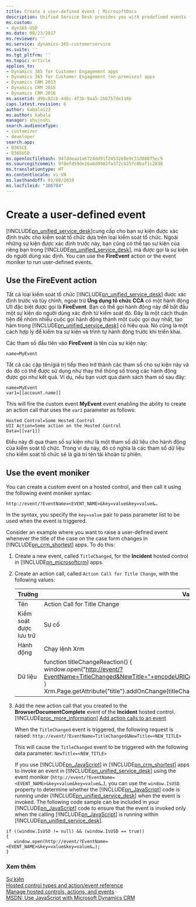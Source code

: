 ```yaml
---
title: Create a user-defined event | MicrosoftDocs
description: Unified Service Desk provides you with predefined events for hosted controls based on the type of the hosted control. Apart from these predefined events, you can also create your own events in Unified Service Desk, which are called user-defined events. You can use the FireEvent action or the event moniker to run user-defined events.
ms.custom:
- dyn365-USD
ms.date: 08/23/2017
ms.reviewer: ''
ms.service: dynamics-365-customerservice
ms.suite: ''
ms.tgt_pltfrm: ''
ms.topic: article
applies_to:
- Dynamics 365 for Customer Engagement apps
- Dynamics 365 for Customer Engagement (on-premises) apps
- Dynamics CRM 2013
- Dynamics CRM 2015
- Dynamics CRM 2016
ms.assetid: d9bc82cb-4d6c-4f3b-9aa5-2bb757de116b
caps.latest.revision: 6
author: kabala123
ms.author: kabala
manager: shujoshi
search.audienceType:
- customizer
- developer
search.app:
- D365CE
- D365USD
ms.openlocfilehash: 947ddeaa1a6724dd91f24532e8e9c31d808f5ec9
ms.sourcegitcommit: 9f0efd59de16a6d9902fa372cb25fc0baf1c2838
ms.translationtype: HT
ms.contentlocale: vi-VN
ms.lasthandoff: 01/08/2019
ms.locfileid: "386784"
---
```

# <a name="create-a-user-defined-event"></a>Create a user-defined event
[!INCLUDE[pn_unified_service_desk](../includes/pn-unified-service-desk.md)]cung cấp cho bạn sự kiện được xác định trước cho kiểm soát tổ chức dựa trên loại kiểm soát tổ chức. Ngoài những sự kiện được xác định trước này, bạn cũng có thể tạo sự kiện của riêng bạn trong [!INCLUDE[pn_unified_service_desk](../includes/pn-unified-service-desk.md)], mà được gọi là sự kiện do người dùng xác định. You can use the **FireEvent** action or the event moniker to run user-defined events.  

<a name="FireEvent"></a>   
## <a name="use-the-fireevent-action"></a>Use the FireEvent action  
 Tất cả loại kiểm soát tổ chức [!INCLUDE[pn_unified_service_desk](../includes/pn-unified-service-desk.md)] được xác định trước và tùy chỉnh, ngoại trừ **Ứng dụng tổ chức CCA** có một hành động UII đặc biệt được gọi là **FireEvent**. Bạn có thể gọi hành động này để bắt đầu một sự kiện do người dùng xác định từ kiểm soát đó. Đây là một cách thuận tiện để nhóm nhiều cuộc gọi hành động thành một cuộc gọi duy nhất, tạo hàm trong [!INCLUDE[pn_unified_service_desk](../includes/pn-unified-service-desk.md)] có hiệu quả. Nó cũng là một cách hợp lý để kiểm tra sự kiện và trình tự hành động trước khi triển khai.  

 Các tham số đầu tiên vào **FireEvent** là tên của sự kiện này:  

```  
name=MyEvent  
```  

 Tất cả các cặp tên/giá trị tiếp theo trở thành các tham số cho sự kiện này và do đó có thể được sử dụng như thay thế thông số trong các hành động được gọi như kết quả. Ví dụ, nếu bạn vượt qua danh sách tham số sau đây:  

```  
name=MyEvent  
var1=[[account.name]]  
```  

 This will fire the custom event **MyEvent** event enabling the ability to create an action call that uses the `var1` parameter as follows:  

```  
Hosted Control=Some Hosted Control  
UII Action=Some action on the Hosted Control  
Data=[[var1]]  
```  

 Điều này đi qua tham số sự kiện như là một tham số dữ liệu cho hành động của kiểm soát tổ chức. Trong ví dụ này, đó có nghĩa là các tham số dữ liệu cho kiểm soát tổ chức sẽ là già trí tên tài khoản từ phiên.  

<a name="EventMoniker"></a>   
## <a name="use-the-event-moniker"></a>Use the event moniker  
 You can create a custom event on a hosted control, and then call it using the following event moniker syntax:  

```  
http://event/?EventName=<EVENT_NAME>&key=value&key=value&…  
```  

 In the syntax, you specify the `key=value` pair to pass parameter list to be used when the event is triggered.  

 Consider an example where you want to raise a user-defined event whenever the title of the case on the case form changes in [!INCLUDE[pn_crm_shortest](../includes/pn-crm-shortest.md)] apps. To do this:  

1. Create a new event, called `TitleChanged`, for the **Incident** hosted control in [!INCLUDE[pn_microsoftcrm](../includes/pn-microsoftcrm.md)] apps.  

2. Create an action call, called `Action Call for Title Change`, with the following values:  


   |     Trường      |                                                                                                                         Value                                                                                                                         |
   |----------------|-------------------------------------------------------------------------------------------------------------------------------------------------------------------------------------------------------------------------------------------------------|
   |      Tên      |                                                                                                             Action Call for Title Change                                                                                                              |
   | Kiểm soát được lưu trữ |                                                                                                                       Sự cố                                                                                                                        |
   |     Hành động     |                                                                                                                     Chạy lệnh Xrm                                                                                                                     |
   |      Dữ liệu      | function titleChangeReaction()  {<br /> window.open("<http://event/?EventName=TitleChanged&NewTitle="+encodeURIComponent(Xrm.Page.getAttribute("title").getValue(>)));<br /> }<br /> Xrm.Page.getAttribute("title").addOnChange(titleChangeReaction); |


3. Add the new action call that you created to the **BrowserDocumentComplete** event of the **Incident** hosted control. [!INCLUDE[proc_more_information](../includes/proc-more-information.md)] [Add action calls to an event](../unified-service-desk/add-action-calls-event.md)  

    When the `TitleChanged` event is triggered, the following request is raised: `http://event/?EventName=TitleChanged&NewTitle=<NEW_TITLE>`  

    This will cause the `TitleChanged` event to be triggered with the following data parameter: `NewTitle=<NEW_TITLE>`  

   If you use [!INCLUDE[pn_JavaScript](../includes/pn-javascript.md)] in [!INCLUDE[pn_crm_shortest](../includes/pn-crm-shortest.md)] apps to invoke an event in [!INCLUDE[pn_unified_service_desk](../includes/pn-unified-service-desk.md)] using the event moniker (`http://event/?EventName=<EVENT_NAME>&key=value&key=value&…`), you can use the `window.IsUSD` property to determine whether the [!INCLUDE[pn_JavaScript](../includes/pn-javascript.md)] code is running under [!INCLUDE[pn_unified_service_desk](../includes/pn-unified-service-desk.md)] when the event is invoked. The following code sample can be included in your [!INCLUDE[pn_JavaScript](../includes/pn-javascript.md)] code to ensure that the event is invoked only when the calling [!INCLUDE[pn_JavaScript](../includes/pn-javascript.md)] is running within [!INCLUDE[pn_unified_service_desk](../includes/pn-unified-service-desk.md)].  

```  
if ((window.IsUSD != null) && (window.IsUSD == true))  
{  
   window.open(http://event/?EventName=<EVENT_NAME>&key=value&key=value&…);  
}  
```  

### <a name="see-also"></a>Xem thêm  
 [Sự kiện](../unified-service-desk/events.md)   
 [Hosted control types and action/event reference](../unified-service-desk/hosted-control-types-action-event-reference.md)   
 [Manage hosted controls, actions, and events](../unified-service-desk/manage-hosted-controls-actions-events.md)   
 [MSDN: Use JavaScript with Microsoft Dynamics CRM](https://msdn.microsoft.com/library/hh771584.aspx)
